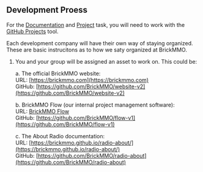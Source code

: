 <style>@import url("//readme.codeadam.ca/readme.css");</style>

## Development Proess

For the [Documentation](documentat-conversion) and [Project](project) task, you will need to work with the [GitHub Projects](https://docs.github.com/en/issues/planning-and-tracking-with-projects/learning-about-projects/about-projects) tool.

Each development company will have their own way of staying organized. These are basic instrucitons as to how we saty organized at BrickMMO.

1. You and your group will be assigned an asset to work on. This could be:

    a. The official BrickMMO website:  
        URL: [https://brickmmo.com](https://brickmmo.com)  
        GitHub: [https://github.com/BrickMMO/website-v2](https://github.com/BrickMMO/website-v2)  

    b. BrickMMO Flow (our internal project management software):  
        URL: [BrickMMO Flow](https://flow.brickmmo.com)  
        GitHub: [https://github.com/BrickMMO/flow-v1](https://github.com/BrickMMO/flow-v1)  

    c. The About Radio documentation:  
        URL: [https://brickmmo.github.io/radio-about/](https://brickmmo.github.io/radio-about/)  
        GitHub: [https://github.com/BrickMMO/radio-about](https://github.com/BrickMMO/radio-about)  
   
